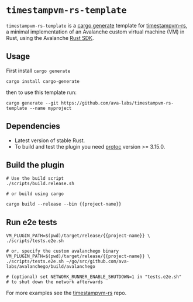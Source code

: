 # `timestampvm-rs-template`

`timestampvm-rs-template` is a [cargo generate](https://cargo-generate.github.io/cargo-generate/) template for [timestampvm-rs](https://github.com/ava-labs/timestampvm-rs), a minimal implementation of an Avalanche custom virtual machine (VM) in Rust, using the Avalanche [Rust SDK](https://github.com/ava-labs/avalanche-types-rs).

## Usage
First install `cargo generate`

```cargo install cargo-generate```

then to use this template run:

```cargo generate --git https://github.com/ava-labs/timestampvm-rs-template --name myproject```

## Dependencies

- Latest version of stable Rust.
- To build and test the plugin you need [protoc](https://grpc.io/docs/protoc-installation/#install-pre-compiled-binaries-any-os) version >= 3.15.0.

## Build the plugin

```
# Use the build script
./scripts/build.release.sh

# or build using cargo

cargo build --release --bin {{project-name}}
```

## Run e2e tests
```
VM_PLUGIN_PATH=$(pwd)/target/release/{{project-name}} \
./scripts/tests.e2e.sh

# or, specify the custom avalanchego binary
VM_PLUGIN_PATH=$(pwd)/target/release/{{project-name}} \
./scripts/tests.e2e.sh ~/go/src/github.com/ava-labs/avalanchego/build/avalanchego

# (optional) set NETWORK_RUNNER_ENABLE_SHUTDOWN=1 in "tests.e2e.sh"
# to shut down the network afterwards
```

For more examples see the [timestampvm-rs](https://github.com/ava-labs/timestampvm-rs#examples) repo.
